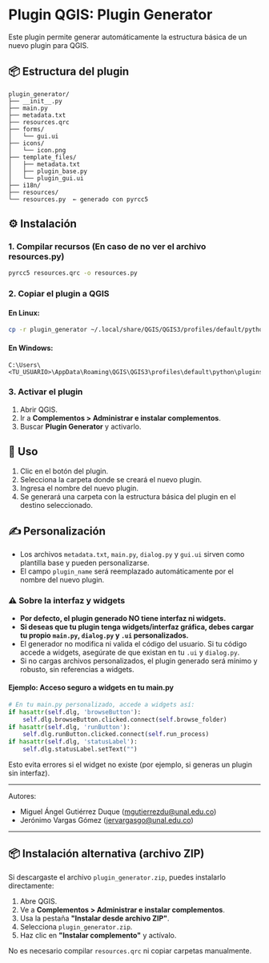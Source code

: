 # Plugin QGIS: Plugin Generator

Este plugin permite generar automáticamente la estructura básica de un nuevo plugin para QGIS.

## 📦 Estructura del plugin

```
plugin_generator/
├── __init__.py
├── main.py
├── metadata.txt
├── resources.qrc
├── forms/
│   └── gui.ui
├── icons/
│   └── icon.png
├── template_files/
│   ├── metadata.txt
│   ├── plugin_base.py
│   └── plugin_gui.ui
├── i18n/
├── resources/
└── resources.py  ← generado con pyrcc5
```

## ⚙️ Instalación

### 1. Compilar recursos (En caso de no ver el archivo resources.py)

```bash
pyrcc5 resources.qrc -o resources.py
```

### 2. Copiar el plugin a QGIS

#### En Linux:
```bash
cp -r plugin_generator ~/.local/share/QGIS/QGIS3/profiles/default/python/plugins/
```

#### En Windows:
```
C:\Users\<TU_USUARIO>\AppData\Roaming\QGIS\QGIS3\profiles\default\python\plugins\
```

### 3. Activar el plugin

1. Abrir QGIS.
2. Ir a **Complementos > Administrar e instalar complementos**.
3. Buscar **Plugin Generator** y activarlo.

## 🚀 Uso

1. Clic en el botón del plugin.
2. Selecciona la carpeta donde se creará el nuevo plugin.
3. Ingresa el nombre del nuevo plugin.
4. Se generará una carpeta con la estructura básica del plugin en el destino seleccionado.

## ✍️ Personalización

- Los archivos `metadata.txt`, `main.py`, `dialog.py` y `gui.ui` sirven como plantilla base y pueden personalizarse.
- El campo `plugin_name` será reemplazado automáticamente por el nombre del nuevo plugin.

### ⚠️ Sobre la interfaz y widgets

- **Por defecto, el plugin generado NO tiene interfaz ni widgets.**
- **Si deseas que tu plugin tenga widgets/interfaz gráfica, debes cargar tu propio `main.py`, `dialog.py` y `.ui` personalizados.**
- El generador no modifica ni valida el código del usuario. Si tu código accede a widgets, asegúrate de que existan en tu `.ui` y `dialog.py`.
- Si no cargas archivos personalizados, el plugin generado será mínimo y robusto, sin referencias a widgets.

#### Ejemplo: Acceso seguro a widgets en tu main.py

```python
# En tu main.py personalizado, accede a widgets así:
if hasattr(self.dlg, 'browseButton'):
    self.dlg.browseButton.clicked.connect(self.browse_folder)
if hasattr(self.dlg, 'runButton'):
    self.dlg.runButton.clicked.connect(self.run_process)
if hasattr(self.dlg, 'statusLabel'):
    self.dlg.statusLabel.setText("")
```

Esto evita errores si el widget no existe (por ejemplo, si generas un plugin sin interfaz).

---

Autores:  
- Miguel Ángel Gutiérrez Duque (mgutierrezdu@unal.edu.co)  
- Jerónimo Vargas Gómez (jervargasgo@unal.edu.co)

---

## 📦 Instalación alternativa (archivo ZIP)

Si descargaste el archivo `plugin_generator.zip`, puedes instalarlo directamente:

1. Abre QGIS.
2. Ve a **Complementos > Administrar e instalar complementos**.
3. Usa la pestaña **"Instalar desde archivo ZIP"**.
4. Selecciona `plugin_generator.zip`.
5. Haz clic en **"Instalar complemento"** y actívalo.

No es necesario compilar `resources.qrc` ni copiar carpetas manualmente.
